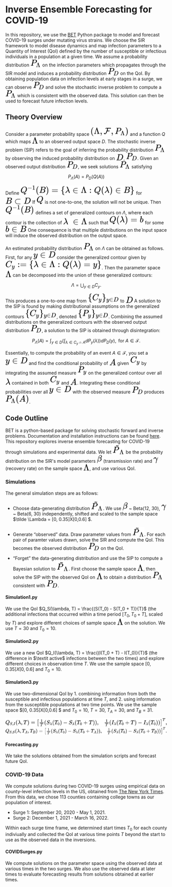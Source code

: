 Inverse Ensemble Forecasting for COVID-19
================

In this repository, we use the [BET](https://ut-chg.github.io/BET/) Python package to model and forecast COVID-19 surges under mutating virus strains. We choose the SIR framework to model disease dynamics and map infection parameters to a Quantity of Interest (QoI) defined by the number of susceptible or infectious individuals in a population at a given time. We assume a probability distribution <!-- $P_\Lambda$ --> <img style="transform: translateY(0.1em); background: white;" src="svg\RVfnRrZOeE.svg"> on the infection parameters which propagates through the SIR model and induces a probability distribution <!-- $P_D$ --> <img style="transform: translateY(0.1em); background: white;" src="svg\70SdivIgEg.svg"> on the QoI. By obtaining population data on infection levels at early stages in a surge, we can observe <!-- $P_D$ --> <img style="transform: translateY(0.1em); background: white;" src="svg\70SdivIgEg.svg"> and solve the stochastic inverse problem to compute a <!-- $P_\Lambda$ --> <img style="transform: translateY(0.1em); background: white;" src="svg\RVfnRrZOeE.svg"> which is consistent with the observed data. This solution can then be used to forecast future infection levels.


## **Theory Overview**

Consider a parameter probability space <!-- $(\Lambda, \mathcal F, P_\Lambda)$ --> <img style="transform: translateY(0.1em); background: white;" src="svg\4nAj1WASk2.svg"> and a function $Q$ which maps <!-- $\Lambda$ --> <img style="transform: translateY(0.1em); background: white;" src="svg\IrTkO6XxWA.svg"> to an observed output space $D$. The stochastic inverse
problem (SIP) refers to the goal of inferring the probability
distribution <!-- $P_\Lambda$ --> <img style="transform: translateY(0.1em); background: white;" src="svg\YVaj3zVrGN.svg"> by observing the induced probability
distribution on <!-- $D$ --> <img style="transform: translateY(0.1em); background: white;" src="svg\LLofork7IM.svg">, <!-- $P_D$ --> <img style="transform: translateY(0.1em); background: white;" src="svg\GiZSnbr7xV.svg">. Given an observed output distribution <!-- $P_D$ --> <img style="transform: translateY(0.1em); background: white;" src="svg\lc4fUgrELs.svg">,
we seek solutions <!-- $P_\Lambda$ --> <img style="transform: translateY(0.1em); background: white;" src="svg\xhWij0QRJS.svg"> satisfying 

$$P_\Lambda(A) = P_D(Q(A))$$

Define <!-- $Q^{-1}\left(B\right) = \{\lambda \in \Lambda : Q(\lambda) \in B\}$ --> <img style="transform: translateY(0.1em); background: white;" src="svg\Md2DSufrWi.svg"> for <!-- $B \subset D.$ --> <img style="transform: translateY(0.1em); background: white;" src="svg\EtP6E3lJgR.svg"> If <!-- $Q$ --> <img style="transform: translateY(0.1em); background: white;" src="svg\cJcylPEtGz.svg"> is not one-to-one, the solution will not be unique. Then <!-- $Q^{-1}\left(B\right)$ --> <img style="transform: translateY(0.1em); background: white;" src="svg\eFqf8ha67i.svg"> defines a set of generalized contours on $\Lambda$, where each contour is the collection of <!-- $\lambda\ \in \Lambda$ --> <img style="transform: translateY(0.1em); background: white;" src="svg\zSMVkqXbwX.svg"> such that <!-- $Q\left(\lambda\right)=b$ --> <img style="transform: translateY(0.1em); background: white;" src="svg\EfalJph1eE.svg"> for some <!-- $b\in B.$ --> <img style="transform: translateY(0.1em); background: white;" src="svg\uGUpdHEcmO.svg"> One consequence is that multiple distributions on the input
space will induce the observed distribution on the output space.

An estimated probability distribution <!-- $P_\Lambda$ --> <img style="transform: translateY(0.1em); background: white;" src="svg\bnqIynTx5o.svg"> on $\Lambda$ can be obtained as follows. First, for any <!-- $y\in D$ --> <img style="transform: translateY(0.1em); background: white;" src="svg\AYaJbYlcby.svg"> consider the generalized contour given by <!-- $C_y:=\{\lambda \in \Lambda : Q(\lambda) = y\}$ --> <img style="transform: translateY(0.1em); background: white;" src="svg\KAF2rdYgWZ.svg">. Then
the parameter space <!-- $\Lambda$ --> <img style="transform: translateY(0.1em); background: white;" src="svg\pjF9t50tCT.svg"> can be decomposed into the union of these generalized contours: 

$$\Lambda = \bigcup_{y\in D} C_y.$$

This produces a one-to-one map from <!-- $\{C_y\}_{y\in D}$ --> <img style="transform: translateY(0.1em); background: white;" src="svg\7wECGKWrdo.svg"> to <!-- $D.$ --> <img style="transform: translateY(0.1em); background: white;" src="svg\syiWa4aHME.svg"> A solution to the SIP is found by making distributional assumptions on the generalized contours <!-- $\{C_y\}_{y\in D}$ --> <img style="transform: translateY(0.1em); background: white;" src="svg\qYHS5IWU7j.svg">, denoted <!-- $\{P_y\}_{y\in D}$ --> <img style="transform: translateY(0.1em); background: white;" src="svg\Q0tLXaPSqg.svg">. Combining the assumed distributions on the generalized contours with the observed output distribution <!-- $P_D$ --> <img style="transform: translateY(0.1em); background: white;" src="svg\OWE94EaSwR.svg">, a solution to the SIP is obtained through disintegration:

$$P_\Lambda (A) = \int_{y\in D} \left(\int_{ \lambda\in C_y \cap A} dP_y(\lambda)\right) dP_D(y),\text{ for } A\in \mathcal F.$$

Essentially, to compute the probability of an event $A\in \mathcal F$,
you set a <!-- $y\in D$ --> <img style="transform: translateY(0.1em); background: white;" src="svg\mhnRNSUhiJ.svg"> and find the conditional probability of <!-- $A$ --> <img style="transform: translateY(0.1em); background: white;" src="svg\XOYYqVDU03.svg"> given <!-- $C_y$ --> <img style="transform: translateY(0.1em); background: white;" src="svg\Od3vfWQPE4.svg"> by integrating the assumed measure <!-- $P_y$ --> <img style="transform: translateY(0.1em); background: white;" src="svg\TI1Mp8lo7E.svg"> on the generalized contour over all <!-- $\lambda$ --> <img style="transform: translateY(0.1em); background: white;" src="svg\ymak5dhvSw.svg"> contained in both <!-- $C_y$ --> <img style="transform: translateY(0.1em); background: white;" src="svg\fXvjcLA1L7.svg"> and <!-- $A$ --> <img style="transform: translateY(0.1em); background: white;" src="svg\ESMqc7jgww.svg">. Integrating
these conditional probabilities over all <!-- $y\in D$ --> <img style="transform: translateY(0.1em); background: white;" src="svg\IUkDf3f7Pk.svg"> with the observed measure <!-- $P_D$ --> <img style="transform: translateY(0.1em); background: white;" src="svg\tnzAPfEz5e.svg"> produces <!-- $P_\Lambda (A)$ --> <img style="transform: translateY(0.1em); background: white;" src="svg\0vEFXWhUEO.svg">.


## **Code Outline**

BET is a python-based package for solving stochastic forward and inverse problems. Documentation and installation instructions can be found [here](https://ut-chg.github.io/BET/overview.html#installation).
This repository explores inverse ensemble forecasting for COVID-19 through simulations and experimental data. We let <!-- $\tilde P_\Lambda$ --> <img style="transform: translateY(0.1em); background: white;" src="svg\z8RAdPpNdZ.svg"> be the probability distribution on the SIR's model parameters <!-- $\beta$ --> <img style="transform: translateY(0.1em); background: white;" src="svg\Doj5Vq2ocV.svg"> (transmission rate) and <!-- $\gamma$ --> <img style="transform: translateY(0.1em); background: white;" src="svg\bGCxUqmyvh.svg"> (recovery rate) on the sample space <!-- $\Lambda$ --> <img style="transform: translateY(0.1em); background: white;" src="svg\cE5vTCvAew.svg">, and use various QoI.

### Simulations

The general simulation steps are as follows:
- Choose data-generating distribution <!-- $\tilde P_\Lambda$ --> <img style="transform: translateY(0.1em); background: white;" src="svg\z8RAdPpNdZ.svg">. We use <!-- $\beta$ --> <img style="transform: translateY(0.1em); background: white;" src="svg\Doj5Vq2ocV.svg"> ~ Beta(12, 30), <!-- $\gamma$ --> <img style="transform: translateY(0.1em); background: white;" src="svg\bGCxUqmyvh.svg"> ~ Beta(6, 30) independently, shifted and scaled to the sample space $\tilde \Lambda = [0, 0.35]X[0,0.6] $.

- Generate “observed” data.
Draw parameter values from <!-- $\tilde P_\Lambda$ --> <img style="transform: translateY(0.1em); background: white;" src="svg\z8RAdPpNdZ.svg">. For each pair of paramter values drawn, solve the SIR and compute the QoI. This becomes the observed distribution <!-- $P_D$ --> <img style="transform: translateY(0.1em); background: white;" src="svg\70SdivIgEg.svg"> on the QoI.
- “Forget” the data-generating distribution and use the SIP to compute a Bayesian solution to <!-- $\tilde P_\Lambda$ --> <img style="transform: translateY(0.1em); background: white;" src="svg\z8RAdPpNdZ.svg">. First choose the sample space <!-- $\Lambda$ --> <img style="transform: translateY(0.1em); background: white;" src="svg\cE5vTCvAew.svg">, then solve the SIP with the observed QoI on <!-- $\Lambda$ --> <img style="transform: translateY(0.1em); background: white;" src="svg\cE5vTCvAew.svg"> to obtain a distribution <!-- $P_\Lambda$ --> <img style="transform: translateY(0.1em); background: white;" src="svg\RVfnRrZOeE.svg"> consistent with <!-- $P_D$ --> <img style="transform: translateY(0.1em); background: white;" src="svg\70SdivIgEg.svg">. 


#### Simulation1.py 
We use the QoI $Q_S(\lambda, T) = \frac{(S(T_0) - S(T_0 + T)}{T}$ (the additional infections that occurred within a time period $[T_0,  T_0 + T]$, scaled by $T$) and explore different choices of sample space <!-- $\Lambda$ --> <img style="transform: translateY(0.1em); background: white;" src="svg\cE5vTCvAew.svg"> on the solution. We use $T = 30$ and $T_0  = 10$.

#### Simulation2.py 
We use a new QoI  $Q_I(\lambda, T) = \frac{(I(T_0 + T) - I(T_0)}{T}$ (the difference in $\textit active$ infections between the two times) and explore different choices in observation time $T$. We use the sample space $[0, 0.35]X[0,0.6]$ and $T_0  = 10$.

#### Simulation3.py 
We use two-dimensional QoI by 1. combining information from both the susceptible and infectious populations at time $T$, and 2. using information from the susceptible populations at two time points. We use the sample space $[0, 0.35]X[0,0.6] $ and $T_0  = 10$, $T = 30$, $T_A  = 30$, and $T_B  = 31$.

<!-- $$
Q_{S,I}(\lambda, T) =  \begin{bmatrix}
    \frac{1}{T}\left(S_{\lambda}(T_0) - S_{\lambda}(T_0 + T)\right), &
    \frac{1}{T}\left(I_{\lambda}(T_0 + T) - I_{\lambda}(T_0)\right) 

\end{bmatrix}^{T},
$$ --> 

<div align="center"><img style="background: white;" src="svg\3EbRrz1f1U.svg"></div> 

<!-- $$
Q_{S, S}(\lambda, T_A, T_B) =  \begin{bmatrix}
    \frac{1}{T}\left(S_{\lambda}(T_0) - S_{\lambda}(T_0 + T_A)\right), & 
    
    \frac{1}{T}\left(S_{\lambda}(T_0) - S_{\lambda}(T_0 + T_B)\right)
\end{bmatrix}^{T}.
$$ --> 

<div align="center"><img style="background: white;" src="svg\KTc3ihgYSO.svg"></div>


#### Forecasting.py 
We take the solutions obtained from the simulation scripts and forecast future QoI.

### COVID-19 Data

We compute solutions during two COVID-19 surges using empirical data on county-level infection levels in the US, obtained from [The New York Times](https://github.com/nytimes/covid-19-data). From this data, we chose 113 counties containing college towns as our population of interest.

- Surge 1: September 20, 2020 - May 1, 2021. 
- Surge 2: December 1, 2021 - March 16, 2022.

Within each surge time frame, we determined start times $T_0$ for each county indiviually and collected the QoI at various time points $T$ beyond the start to use as the observed data in the inversions.

#### COVIDSurges.py 
We compute solutions on the parameter space using the observed data at various times in the two surges. We also use the observed data at later times to evaluate forecasting results from solutions obtained at earlier times.